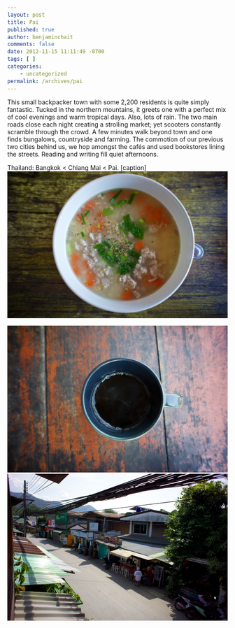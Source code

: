 ```yaml
---
layout: post
title: Pai
published: true
author: benjaminchait
comments: false
date: 2012-11-15 11:11:49 -0700
tags: [ ]
categories:
    - uncategorized
permalink: /archives/pai
---
```

This small backpacker town with some 2,200 residents is quite simply fantastic. Tucked in the northern mountains, it greets one with a perfect mix of cool evenings and warm tropical days. Also, lots of rain. The two main roads close each night creating a strolling market; yet scooters constantly scramble through the crowd. A few minutes walk beyond town and one finds bungalows, countryside and farming. The commotion of our previous two cities behind us, we hop amongst the cafés and used bookstores lining the streets. Reading and writing fill quiet afternoons.

Thailand: Bangkok < Chiang Mai < Pai. [caption] ![Rice soup with chicken][1]


![Coffee][2]
![Downtown Pai][3]

 [1]: /wp-content/uploads/media/img/2012/11/pai/DSC00632.jpg
 [2]: /wp-content/uploads/media/img/2012/11/pai/DSC00639.jpg
 [3]: /wp-content/uploads/media/img/2012/11/pai/DSC00647.jpg
